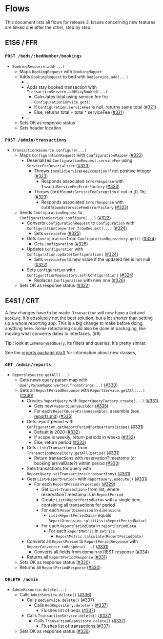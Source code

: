 # Flows

This document lists all flows for release 3. Issues concerning new features are linked one after the other, step by step.

## E1S6 / FFR

### `POST /beds/:bedNumber/bookings`
- `BookingResource.add(...)`
  - Maps `BookingRequest` with `BookingMapper`
  - Adds `BookingRequest` to bed with `BedService.add(...)`
    - ...
    - Adds stay booked transaction with `TransactionService.addStayBooked(...)`
      - Calculates total using service fee fro `ConfigurationService.get()`
      - If `Configuration.serviceFee` is null, returns same total ([#321](https://github.com/glo2003/glo2003-h2020-eq08/issues/321))
      - Else, returns total + total * serviceFee ([#321](https://github.com/glo2003/glo2003-h2020-eq08/issues/321))
    - ...
  - Sets OK as response status
  - Sets header location

### `POST /admin/transactions`
- `TransactionResource.configure(...)`
  - Maps `ConfigurationRequest` with `ConfigurationMapper` ([#322](https://github.com/glo2003/glo2003-h2020-eq08/issues/322))
    - Deserializes `ConfigurationRequest.serviceFee` using `ServiceFeeDeserializer` ([#323](https://github.com/glo2003/glo2003-h2020-eq08/issues/323))
      - Throws `InvalidServiceFeeException` if not positive integer ([#323](https://github.com/glo2003/glo2003-h2020-eq08/issues/323))
        - Responds associated `ErrorResponse` with `InvalidServiceFeeErrorFactory` ([#323](https://github.com/glo2003/glo2003-h2020-eq08/issues/323))
      - Throws `OutOfBoundsServiceFeeException` if not in [0, 15] ([#323](https://github.com/glo2003/glo2003-h2020-eq08/issues/323))
        - Responds associated `ErrorResponse` with `OutOfBoundsServiceFeeErrorFactory` ([#323](https://github.com/glo2003/glo2003-h2020-eq08/issues/323))
  - Sends `ConfigurationRequest` to `ConfigurationService.configure(...)` ([#322](https://github.com/glo2003/glo2003-h2020-eq08/issues/322))
      - Converts `ConfigurationRequest` to `Configuration` with `ConfigurationConverter.fromRequest(...)` ([#324](https://github.com/glo2003/glo2003-h2020-eq08/issues/324))
        - Sets `serviceFee` ([#325](https://github.com/glo2003/glo2003-h2020-eq08/issues/325))
      - Gets `Configuration` from `ConfigurationRepository.get()` ([#324](https://github.com/glo2003/glo2003-h2020-eq08/issues/324))
        - Gets `Configuration` ([#326](https://github.com/glo2003/glo2003-h2020-eq08/issues/326))
      - Updates `Configuration` with `Configuration.update(Configuration)` ([#324](https://github.com/glo2003/glo2003-h2020-eq08/issues/324))
        - Sets `serviceFee` to new value if the updated fee is not null ([#327](https://github.com/glo2003/glo2003-h2020-eq08/issues/327))
      - Sets `Configuration` with `ConfigurationRepository.set(Configuration)` ([#324](https://github.com/glo2003/glo2003-h2020-eq08/issues/324))
        - Replaces `Configuration` with new one ([#326](https://github.com/glo2003/glo2003-h2020-eq08/issues/326))
  - Sets OK as response status ([#322](https://github.com/glo2003/glo2003-h2020-eq08/issues/322))
  
## E4S1 / CRT

A few changes have to be made. `Transaction` will now have a `Bed` and `Booking`. It's absolutely not the best solution, but a lot shorter than setting up a whole reporting app. This is a big change to make before doing anything here. Some refactoring could also be done in packaging, like moving what concerns dates to interfaces. (#8)

Tip : look at `InMemoryBedQuery`, its filters and queries. It's pretty similar.

See the [reports package draft](reports.md) for information about new classes,

### `GET /admin/reports`
- `ReportResource.getAll(...)`
  - Gets news query param map with `QueryParamMapConverter.fromString(...)` ([#330](https://github.com/glo2003/glo2003-h2020-eq08/issues/330))
  - Gets all `ReportPeriodResponse` with `ReportService.getAll(...)` ([#330](https://github.com/glo2003/glo2003-h2020-eq08/issues/330))
    - Creates `ReportQuery` with `ReportQueryFactory.create(...)` ([#331](https://github.com/glo2003/glo2003-h2020-eq08/issues/331))
      - Gets new `ReportQueryBuilder` ([#335](https://github.com/glo2003/glo2003-h2020-eq08/issues/335))
      - For each `ReportQueryParamAssembler`, assemble (see [reports.md](reports.md)) ([#335](https://github.com/glo2003/glo2003-h2020-eq08/issues/335))
    - Gets report period with `Configuration.getReportPeriodForQuarters(scope)` ([#331](https://github.com/glo2003/glo2003-h2020-eq08/issues/331))
      - Default is 2020 ([#332](https://github.com/glo2003/glo2003-h2020-eq08/issues/332))
      - If scope is weekly, return periods in weeks ([#332](https://github.com/glo2003/glo2003-h2020-eq08/issues/332))
      - Else, return period ([#332](https://github.com/glo2003/glo2003-h2020-eq08/issues/332))
    - Gets `List<Transactions>` from `TransactionRepository.getAll(period)` ([#331](https://github.com/glo2003/glo2003-h2020-eq08/issues/331))
      - Return transactions with reservationTimestamp (or booking.arrivalDate?) within period ([#333](https://github.com/glo2003/glo2003-h2020-eq08/issues/333))
    - Sets transactions for query with `ReportQuery.setTransactions(transactions)` ([#331](https://github.com/glo2003/glo2003-h2020-eq08/issues/331))
    - Gets `List<ReportPeriod>` with `ReportQuery.execute()` ([#331](https://github.com/glo2003/glo2003-h2020-eq08/issues/331))
      - For each `ReportPeriod` in `periods`  ([#329](https://github.com/glo2003/glo2003-h2020-eq08/issues/329))
        - Get `List<Transaction>` from list, where reservationTimestamp is in `ReportPeriod`
        - Create `List<ReportPeriodData>` with a single item, containing all transactions for period
        - For each `ReportDimension` in `dimensions`
          - `List<ReportPeriodData>` equals `ReportDimension.split(List<ReportPeriodData>)`
        - For each `ReportPeriodData` in `reportPeriodData`
            - For each `ReportMetric` in `metrics`
              - `ReportMetric.calculate(ReportPeriodData)`
    - Converts all `ReportPeriod` to `ReportPeriodResponse` with `ReportConverter.toResponse(...)` ([#331](https://github.com/glo2003/glo2003-h2020-eq08/issues/331))
      - Converts all fields from domain to REST response ([#334](https://github.com/glo2003/glo2003-h2020-eq08/issues/334))
    - Returns all `ReportPeriodResponse` ([#331](https://github.com/glo2003/glo2003-h2020-eq08/issues/331))
  - Sets OK as response status ([#330](https://github.com/glo2003/glo2003-h2020-eq08/issues/330))
  - Returns all `ReportPeriodResponse` ([#330](https://github.com/glo2003/glo2003-h2020-eq08/issues/330))
  
### `DELETE /admin`
- `AdminResource.delete(...)`
  - Calls `AdminService.delete()` ([#336](https://github.com/glo2003/glo2003-h2020-eq08/issues/336))
      - Calls `BedService.delete()` ([#337](https://github.com/glo2003/glo2003-h2020-eq08/issues/337))
          - Calls `BedRepository.delete()` ([#337](https://github.com/glo2003/glo2003-h2020-eq08/issues/337))
              - Flushes list of beds ([#337](https://github.com/glo2003/glo2003-h2020-eq08/issues/337))
      - Calls `TransactionService.delete()` ([#337](https://github.com/glo2003/glo2003-h2020-eq08/issues/337))
          - Calls `TransactionRepository.delete()` ([#337](https://github.com/glo2003/glo2003-h2020-eq08/issues/337))
              - Flushes list of transactions ([#337](https://github.com/glo2003/glo2003-h2020-eq08/issues/337))
  - Sets OK as response status ([#336](https://github.com/glo2003/glo2003-h2020-eq08/issues/336))
